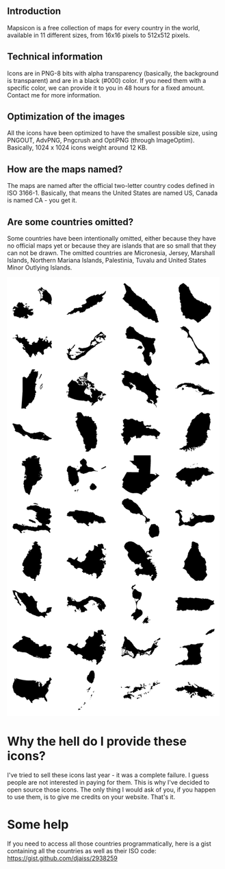 ## Introduction

Mapsicon is a free collection of maps for every country in the world, available in 11 different sizes, from 16x16 pixels to 512x512 pixels.


## Technical information

Icons are in PNG-8 bits with alpha transparency (basically, the background is transparent) and are in a black (#000) color. If you need them with a specific color, we can provide it to you in 48 hours for a fixed amount. Contact me for more information.

## Optimization of the images

All the icons have been optimized to have the smallest possible size, using PNGOUT, AdvPNG, Pngcrush and OptiPNG (through ImageOptim). Basically, 1024 x 1024 icons weight around 12 KB.

## How are the maps named?

The maps are named after the official two-letter country codes defined in ISO 3166-1. Basically, that means the United States are named US, Canada is named CA - you get it.

## Are some countries omitted?

Some countries have been intentionally omitted, either because they have no official maps yet or because they are islands that are so small that they can not be drawn. The omitted countries are Micronesia, Jersey, Marshall Islands, Northern Mariana Islands, Palestinia, Tuvalu and United States Minor Outlying Islands.


![Image](namerica.png)


Why the hell do I provide these icons?
========

I've tried to sell these icons last year - it was a complete failure. I guess people are not interested in paying for them. This is why I've decided to open source those icons. The only thing I would ask of you, if you happen to use them, is to give me credits on your website. That's it.

Some help
========

If you need to access all those countries programmatically, here is a gist containing all the countries as well as their ISO code: https://gist.github.com/djaiss/2938259
